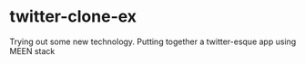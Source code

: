 twitter-clone-ex
================

Trying out some new technology. Putting together a twitter-esque app using MEEN stack
